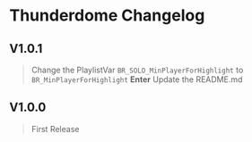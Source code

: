 # Thunderdome Changelog

## V1.0.1
> Change the PlaylistVar `BR_SOLO_MinPlayerForHighlight` to `BR_MinPlayerForHighlight` **Enter**
> Update the README.md

## V1.0.0
> First Release